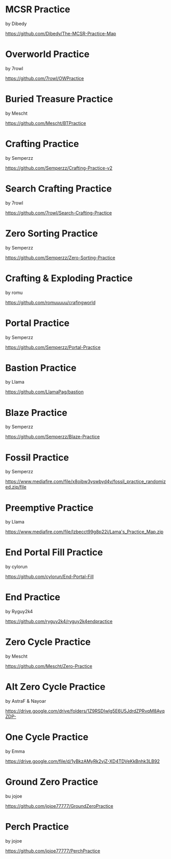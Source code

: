 # MCSR Practice  
by Dibedy  

https://github.com/Dibedy/The-MCSR-Practice-Map  
# Overworld Practice  
by 7rowl  

https://github.com/7rowl/OWPractice  
# Buried Treasure Practice  
by Mescht  

https://github.com/Mescht/BTPractice  
# Crafting Practice  
by Semperzz  

https://github.com/Semperzz/Crafting-Practice-v2  
# Search Crafting Practice  
by 7rowl  

https://github.com/7rowl/Search-Crafting-Practice  
# Zero Sorting Practice  
by Semperzz  

https://github.com/Semperzz/Zero-Sorting-Practice  
# Crafting & Exploding Practice  
by romu  

https://github.com/romuuuuu/crafingworld  
# Portal Practice  
by Semperzz  

https://github.com/Semperzz/Portal-Practice  
# Bastion Practice  
by Llama  

https://github.com/LlamaPag/bastion  
# Blaze Practice  
by Semperzz  

https://github.com/Semperzz/Blaze-Practice  
# Fossil Practice  
by Semperzz  

https://www.mediafire.com/file/x8oibw3yswbyd4v/fossil_practice_randomized.zip/file  
# Preemptive Practice  
by Llama  

https://www.mediafire.com/file/lzbecct99g8p22i/Lama's_Practice_Map.zip  
# End Portal Fill Practice  
by cylorun  

https://github.com/cylorun/End-Portal-Fill  
# End Practice  
by Ryguy2k4  

https://github.com/ryguy2k4/ryguy2k4endpractice  
# Zero Cycle Practice  
by Mescht  

https://github.com/Mescht/Zero-Practice  
# Alt Zero Cycle Practice  
by AstraF & Nayoar  

https://drive.google.com/drive/folders/1Z9RSDIwlg5E6U5JdrdZPRvqM8AyqZDP-  
# One Cycle Practice  
by Emma  

https://drive.google.com/file/d/1yBkzAMyRk2vjZ-XD4TDVeKkBnhk3LB92  
# Ground Zero Practice  
bu jojoe  

https://github.com/jojoe77777/GroundZeroPractice  
# Perch Practice  
by jojoe  

https://github.com/jojoe77777/PerchPractice  
